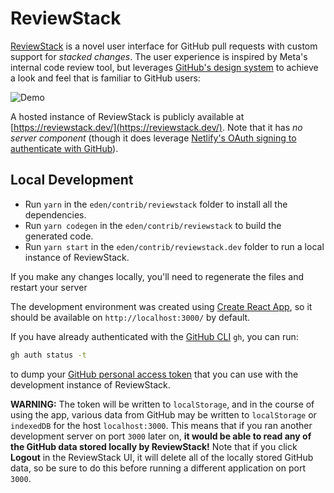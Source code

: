 # ReviewStack

[ReviewStack](https://sapling-scm.com/docs/addons/reviewstack) is a novel user interface for GitHub pull requests with custom support for _stacked changes_. The user experience is inspired by Meta's internal code review tool, but leverages [GitHub's design system](https://primer.style/) to achieve a look and feel that is familiar to GitHub users:

![Demo](./docs/reviewstack-demo.gif)

A hosted instance of ReviewStack is publicly available at [https://reviewstack.dev/](https://reviewstack.dev/).
Note that it has _no server component_ (though it does leverage [Netlify's OAuth signing to authenticate with GitHub](https://docs.netlify.com/visitor-access/oauth-provider-tokens/)).

## Local Development

- Run `yarn` in the `eden/contrib/reviewstack` folder to install all the dependencies.
- Run `yarn codegen` in the `eden/contrib/reviewstack` to build the generated code.
- Run `yarn start` in the `eden/contrib/reviewstack.dev` folder to run a local instance of ReviewStack.

If you make any changes locally, you'll need to regenerate the files and restart your server

The development environment was created using
[Create React App](https://create-react-app.dev/), so it should be available on `http://localhost:3000/` by default.

If you have already authenticated with the [GitHub CLI](https://cli.github.com/) `gh`,
you can run:

```bash
gh auth status -t
```

to dump your [GitHub personal access token](https://docs.github.com/en/authentication/keeping-your-account-and-data-secure/creating-a-personal-access-token) that you can use with the development instance of ReviewStack.

**WARNING:** The token will be written to `localStorage`, and in the course of using the app, various data from GitHub may be written to `localStorage` or `indexedDB` for the host `localhost:3000`. This means that if you ran another development server on port `3000` later on, **it would be able to read any of the GitHub data stored locally by ReviewStack!** Note that if you click **Logout** in the ReviewStack UI, it will delete all of the locally stored GitHub data, so be sure to do this before running a different application on port `3000`.
